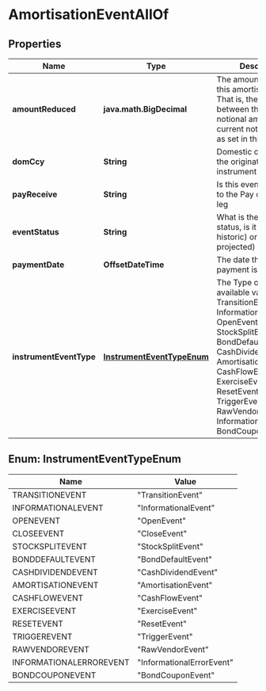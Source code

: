 

# AmortisationEventAllOf


## Properties

Name | Type | Description | Notes
------------ | ------------- | ------------- | -------------
**amountReduced** | **java.math.BigDecimal** | The amount reduced in this amortisation event.  That is, the difference between the previous notional amount and the current notional amount as set in this event. | 
**domCcy** | **String** | Domestic currency of the originating instrument | 
**payReceive** | **String** | Is this event in relation to the Pay or Receive leg | 
**eventStatus** | **String** | What is the event status, is it a known (ie historic) or unknown (ie projected) event? | 
**paymentDate** | **OffsetDateTime** | The date the principal payment is to be made. | 
**instrumentEventType** | [**InstrumentEventTypeEnum**](#InstrumentEventTypeEnum) | The Type of Event. The available values are: TransitionEvent, InformationalEvent, OpenEvent, CloseEvent, StockSplitEvent, BondDefaultEvent, CashDividendEvent, AmortisationEvent, CashFlowEvent, ExerciseEvent, ResetEvent, TriggerEvent, RawVendorEvent, InformationalErrorEvent, BondCouponEvent | 



## Enum: InstrumentEventTypeEnum

Name | Value
---- | -----
TRANSITIONEVENT | &quot;TransitionEvent&quot;
INFORMATIONALEVENT | &quot;InformationalEvent&quot;
OPENEVENT | &quot;OpenEvent&quot;
CLOSEEVENT | &quot;CloseEvent&quot;
STOCKSPLITEVENT | &quot;StockSplitEvent&quot;
BONDDEFAULTEVENT | &quot;BondDefaultEvent&quot;
CASHDIVIDENDEVENT | &quot;CashDividendEvent&quot;
AMORTISATIONEVENT | &quot;AmortisationEvent&quot;
CASHFLOWEVENT | &quot;CashFlowEvent&quot;
EXERCISEEVENT | &quot;ExerciseEvent&quot;
RESETEVENT | &quot;ResetEvent&quot;
TRIGGEREVENT | &quot;TriggerEvent&quot;
RAWVENDOREVENT | &quot;RawVendorEvent&quot;
INFORMATIONALERROREVENT | &quot;InformationalErrorEvent&quot;
BONDCOUPONEVENT | &quot;BondCouponEvent&quot;



